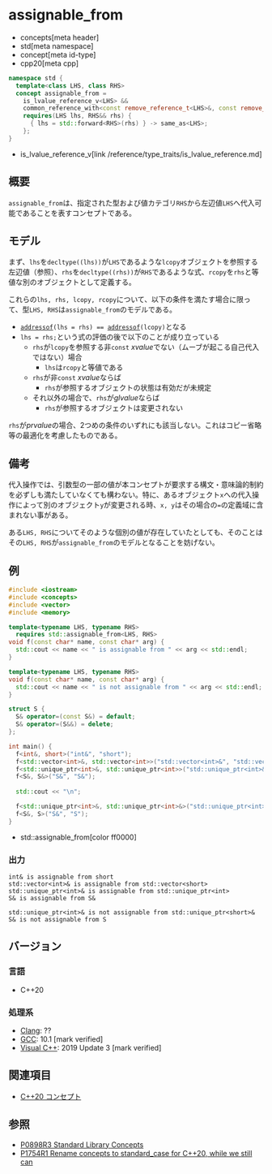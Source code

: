 # assignable_from
* concepts[meta header]
* std[meta namespace]
* concept[meta id-type]
* cpp20[meta cpp]

```cpp
namespace std {
  template<class LHS, class RHS>
  concept assignable_from =
    is_lvalue_reference_v<LHS> &&
    common_reference_with<const remove_reference_t<LHS>&, const remove_reference_t<RHS>&> &&
    requires(LHS lhs, RHS&& rhs) {
      { lhs = std::forward<RHS>(rhs) } -> same_as<LHS>;
    };
}
```
* is_lvalue_reference_v[link /reference/type_traits/is_lvalue_reference.md]

## 概要

`assignable_from`は、指定された型および値カテゴリ`RHS`から左辺値`LHS`へ代入可能であることを表すコンセプトである。

## モデル

まず、`lhs`を`decltype((lhs))`が`LHS`であるような`lcopy`オブジェクトを参照する左辺値（参照）、`rhs`を`decltype((rhs))`が`RHS`であるような式、`rcopy`を`rhs`と等値な別のオブジェクトとして定義する。

これらの`lhs, rhs, lcopy, rcopy`について、以下の条件を満たす場合に限って、型`LHS, RHS`は`assignable_from`のモデルである。

- [`addressof`](/reference/memory/addressof.md)`(lhs = rhs) == `[`addressof`](/reference/memory/addressof.md)`(lcopy)`となる
- `lhs = rhs;`という式の評価の後で以下のことが成り立っている
    - `rhs`が`lcopy`を参照する非`const` *xvalue*でない（ムーブが起こる自己代入ではない）場合
        - `lhs`は`rcopy`と等値である
    - `rhs`が非`const` *xvalue*ならば
        - `rhs`が参照するオブジェクトの状態は有効だが未規定
    - それ以外の場合で、`rhs`が*glvalue*ならば
        - `rhs`が参照するオブジェクトは変更されない

`rhs`が*prvalue*の場合、2つめの条件のいずれにも該当しない。これはコピー省略等の最適化を考慮したものである。

## 備考

代入操作では、引数型の一部の値が本コンセプトが要求する構文・意味論的制約を必ずしも満たしていなくても構わない。特に、あるオブジェクト`x`への代入操作によって別のオブジェクト`y`が変更される時、`x, y`はその場合の`=`の定義域に含まれない事がある。

ある`LHS, RHS`についてそのような個別の値が存在していたとしても、そのことはその`LHS, RHS`が`assignable_from`のモデルとなることを妨げない。

## 例

```cpp example
#include <iostream>
#include <concepts>
#include <vector>
#include <memory>

template<typename LHS, typename RHS>
  requires std::assignable_from<LHS, RHS>
void f(const char* name, const char* arg) {
  std::cout << name << " is assignable from " << arg << std::endl;
}

template<typename LHS, typename RHS>
void f(const char* name, const char* arg) {
  std::cout << name << " is not assignable from " << arg << std::endl;
}

struct S {
  S& operator=(const S&) = default;
  S& operator=(S&&) = delete;
};

int main() {
  f<int&, short>("int&", "short");
  f<std::vector<int>&, std::vector<int>>("std::vector<int>&", "std::vector<short>");
  f<std::unique_ptr<int>&, std::unique_ptr<int>>("std::unique_ptr<int>&", "std::unique_ptr<int>");
  f<S&, S&>("S&", "S&");
  
  std::cout << "\n";

  f<std::unique_ptr<int>&, std::unique_ptr<int>&>("std::unique_ptr<int>&", "std::unique_ptr<short>&");
  f<S&, S>("S&", "S");
}
```
* std::assignable_from[color ff0000]

### 出力
```
int& is assignable from short
std::vector<int>& is assignable from std::vector<short>
std::unique_ptr<int>& is assignable from std::unique_ptr<int>
S& is assignable from S&

std::unique_ptr<int>& is not assignable from std::unique_ptr<short>&
S& is not assignable from S
```

## バージョン
### 言語
- C++20

### 処理系
- [Clang](/implementation.md#clang): ??
- [GCC](/implementation.md#gcc): 10.1 [mark verified]
- [Visual C++](/implementation.md#visual_cpp): 2019 Update 3 [mark verified]

## 関連項目

- [C++20 コンセプト](/lang/cpp20/concepts.md)


## 参照
- [P0898R3 Standard Library Concepts](http://www.open-std.org/jtc1/sc22/wg21/docs/papers/2018/p0898r3.pdf)
- [P1754R1 Rename concepts to standard_case for C++20, while we still can](http://www.open-std.org/jtc1/sc22/wg21/docs/papers/2019/p1754r1.pdf)
